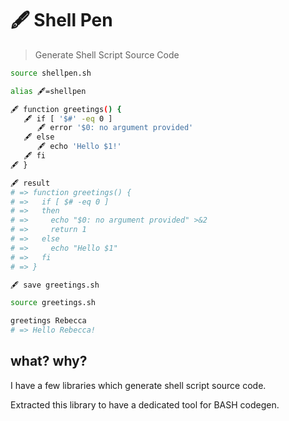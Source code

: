 # 🖋️ Shell Pen

> Generate Shell Script Source Code

```sh
source shellpen.sh

alias 🖋️=shellpen

🖋️ function greetings() {
   🖋️ if [ '$#' -eq 0 ]
      🖋️ error '$0: no argument provided'
   🖋️ else
      🖋️ echo 'Hello $1!'
   🖋️ fi
🖋️ }

🖋️ result
# => function greetings() {
# =>   if [ $# -eq 0 ]
# =>   then
# =>     echo "$0: no argument provided" >&2
# =>     return 1
# =>   else
# =>     echo "Hello $1"
# =>   fi
# => }

🖋️ save greetings.sh

source greetings.sh

greetings Rebecca
# => Hello Rebecca!
```

## what? why?

I have a few libraries which generate shell script source code.

Extracted this library to have a dedicated tool for BASH codegen.
